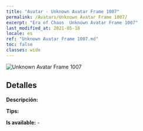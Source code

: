 ```yaml
---
title: "Avatar - Unknown Avatar Frame 1007"
permalink: /Avatars/Unknown Avatar Frame 1007/
excerpt: "Era of Chaos  Unknown Avatar Frame 1007"
last_modified_at: 2021-05-18
locale: es
ref: "Unknown Avatar Frame 1007.md"
toc: false
classes: wide
---
```

 ![Unknown Avatar Frame 1007](/images/a/avatarFrame_7.png)

## Detalles

 **Descripción:**  

 **Tips:**  

 **Is available:**  - 

